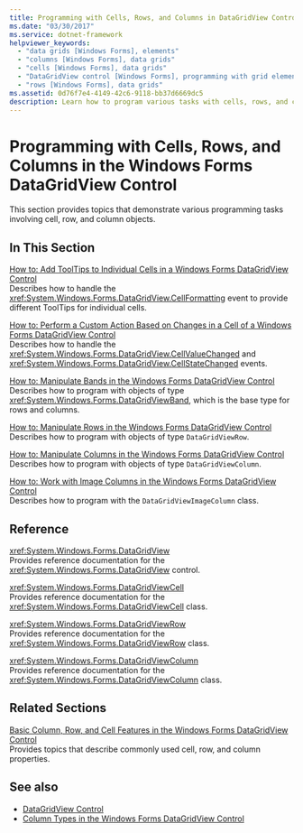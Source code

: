```yaml
---
title: Programming with Cells, Rows, and Columns in DataGridView Control
ms.date: "03/30/2017"
ms.service: dotnet-framework
helpviewer_keywords: 
  - "data grids [Windows Forms], elements"
  - "columns [Windows Forms], data grids"
  - "cells [Windows Forms], data grids"
  - "DataGridView control [Windows Forms], programming with grid elements"
  - "rows [Windows Forms], data grids"
ms.assetid: 0d76f7e4-4149-42c6-9118-bb37d6669dc5
description: Learn how to program various tasks with cells, rows, and columns in the Windows Forms DataGridView control.
---
```

# Programming with Cells, Rows, and Columns in the Windows Forms DataGridView Control

This section provides topics that demonstrate various programming tasks involving cell, row, and column objects.  
  
## In This Section  

[How to: Add ToolTips to Individual Cells in a Windows Forms DataGridView Control](add-tooltips-to-individual-cells-in-a-wf-datagridview-control.md)\
Describes how to handle the <xref:System.Windows.Forms.DataGridView.CellFormatting> event to provide different ToolTips for individual cells.  
  
[How to: Perform a Custom Action Based on Changes in a Cell of a Windows Forms DataGridView Control](perform-a-custom-action-based-on-changes-in-a-cell-of-a-datagrid.md)\
Describes how to handle the <xref:System.Windows.Forms.DataGridView.CellValueChanged> and <xref:System.Windows.Forms.DataGridView.CellStateChanged> events.  
  
[How to: Manipulate Bands in the Windows Forms DataGridView Control](how-to-manipulate-bands-in-the-windows-forms-datagridview-control.md)\
Describes how to program with objects of type <xref:System.Windows.Forms.DataGridViewBand>, which is the base type for rows and columns.  
  
[How to: Manipulate Rows in the Windows Forms DataGridView Control](how-to-manipulate-rows-in-the-windows-forms-datagridview-control.md)\
Describes how to program with objects of type `DataGridViewRow`.  
  
[How to: Manipulate Columns in the Windows Forms DataGridView Control](how-to-manipulate-columns-in-the-windows-forms-datagridview-control.md)\
Describes how to program with objects of type `DataGridViewColumn`.  
  
[How to: Work with Image Columns in the Windows Forms DataGridView Control](how-to-work-with-image-columns-in-the-windows-forms-datagridview-control.md)\
Describes how to program with the `DataGridViewImageColumn` class.  
  
## Reference  

<xref:System.Windows.Forms.DataGridView>  
Provides reference documentation for the <xref:System.Windows.Forms.DataGridView> control.  
  
<xref:System.Windows.Forms.DataGridViewCell>  
Provides reference documentation for the <xref:System.Windows.Forms.DataGridViewCell> class.  
  
<xref:System.Windows.Forms.DataGridViewRow>  
Provides reference documentation for the <xref:System.Windows.Forms.DataGridViewRow> class.  
  
<xref:System.Windows.Forms.DataGridViewColumn>  
Provides reference documentation for the <xref:System.Windows.Forms.DataGridViewColumn> class.  
  
## Related Sections  

[Basic Column, Row, and Cell Features in the Windows Forms DataGridView Control](basic-column-row-and-cell-features-wf-datagridview-control.md)\
Provides topics that describe commonly used cell, row, and column properties.  
  
## See also

- [DataGridView Control](datagridview-control-windows-forms.md)
- [Column Types in the Windows Forms DataGridView Control](column-types-in-the-windows-forms-datagridview-control.md)
